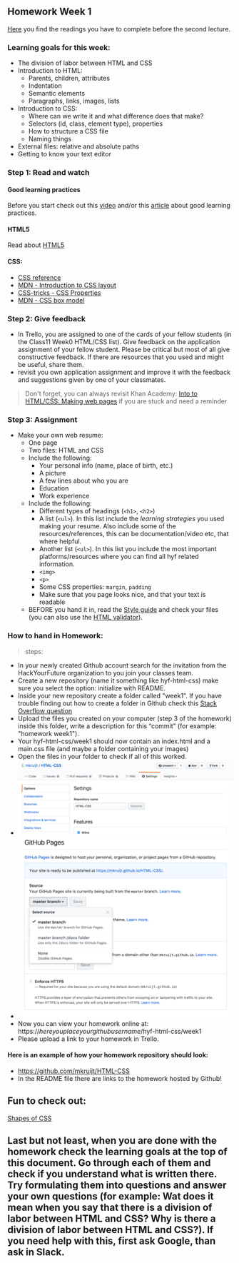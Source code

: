 ## Homework Week 1

[Here](https://github.com/HackYourFuture/HTML-CSS/blob/master/Week1/README.md) you find the readings you have to complete before the second lecture.

### Learning goals for this week:
 * The division of labor between HTML and CSS
 * Introduction to HTML:
    * Parents, children, attributes
    * Indentation
    * Semantic elements
    * Paragraphs, links, images, lists
 * Introduction to CSS:
    * Where can we write it and what difference does that make?
    * Selectors (id, class, element type), properties
    * How to structure a CSS file
    * Naming things
 * External files: relative and absolute paths
 * Getting to know your text editor

### Step 1: Read and watch
#### Good learning practices
Before you start check out this [video](http://www.learningscientists.org/videos/) and/or this [article](https://www.cultofpedagogy.com/learning-strategies/) about good learning practices.

#### HTML5
Read about [HTML5](https://developer.mozilla.org/en-US/docs/Web/Guide/HTML/HTML5) 

#### CSS:
* [CSS reference](http://cssreference.io/) 
* [MDN - Introduction to CSS layout](https://developer.mozilla.org/en-US/docs/Learn/CSS/CSS_layout/Introduction)
* [CSS-tricks - CSS Properties](https://css-tricks.com/almanac/properties/)
* [MDN - CSS box model](https://developer.mozilla.org/en-US/docs/Web/CSS/CSS_Box_Model/Introduction_to_the_CSS_box_model)

### Step 2: Give feedback
* In Trello, you are assigned to one of the cards of your fellow students (in the Class11 Week0 HTML/CSS list). Give feedback on the application assignment of your fellow student. Please be critical but most of all give constructive feedback. If there are resources that you used and might be useful, share them.
* revisit you own application assignment and improve it with the feedback and suggestions given by one of your classmates.  

> Don't forget, you can always revisit Khan Academy: [Into to HTML/CSS: Making web pages](https://nl.khanacademy.org/computing/computer-programming/html-css) if you are stuck and need a reminder

### Step 3: Assignment
 * Make your own web resume:
    * One page 
    * Two files: HTML and CSS
    * Include the following:
        * Your personal info (name, place of birth, etc.)
        * A picture
        * A few lines about who you are
        * Education
        * Work experience
    * Include the following:
        * Different types of headings (`<h1>`, `<h2>`)
        * A list (`<ul>`). In this list include the _learning strategies_ you used making your resume. Also include some of the resources/references, this can be documentation/video etc, that where helpful.
        * Another list (`<ul>`). In this list you include the most important platforms/resources where you can find all hyf related information.
        * `<img>`
        * `<p>`
        * Some CSS properties: `margin`, `padding` 
        * Make sure that you page looks nice, and that your text is readable
    * BEFORE you hand it in, read the [Style guide](http://www.w3schools.com/html/html5_syntax.asp) and check your files (you can also use the [HTML validator](https://validator.w3.org)).

### How to hand in Homework:
>steps:
- In your newly created Github account search for the invitation from the HackYourFuture organization to you join your classes team.
- Create a new repository (name it something like hyf-html-css) make sure you select the option: initialize with README.
- Inside your new repository create a folder called "week1". If you have trouble finding out how to create a folder in Github check this [Stack Overflow question](https://stackoverflow.com/questions/18773598/creating-folders-inside-github-com-repo-without-using-git)
- Upload the files you created on your computer (step 3 of the homework) inside this folder, write a description for this “commit” (for example: "homework week1").
- Your hyf-html-css/week1 should now contain an index.html and a main.css file (and maybe a folder containing your images)
- Open the files in your folder to check if all of this worked.
- ![Now go to the settings of your repository:](./assets/github_pages1.png)
- ![And go to _Github Pages_ select "master" instead of "none"](./assets/github_pages2.png)
- Now you can view your homework online at: https://_hereyouplaceyourgithubusername_/hyf-html-css/week1 
- Please upload a link to your homework in Trello.

#### Here is an example of how your homework repository should look:
- https://github.com/mkruijt/HTML-CSS
- In the README file there are links to the homework hosted by Github!

## Fun to check out:
[Shapes of CSS](https://css-tricks.com/examples/ShapesOfCSS/)

## Last but not least, when you are done with the homework check the learning goals at the top of this document. Go through each of them and check if you understand what is written there. Try formulating them into questions and answer your own questions (for example: Wat does it mean when you say that there is a division of labor between HTML and CSS? Why is there a division of labor between HTML and CSS?). If you need help with this, first ask Google, than ask in Slack.

